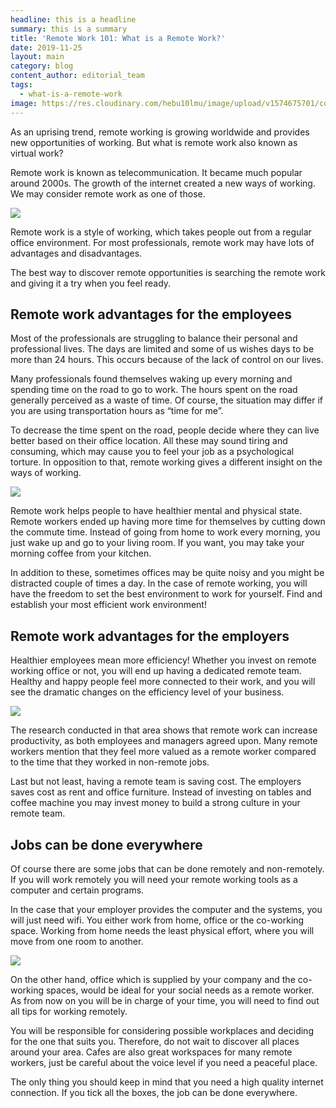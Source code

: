 ```yaml
---
headline: this is a headline
summary: this is a summary
title: 'Remote Work 101: What is a Remote Work?'
date: 2019-11-25
layout: main
category: blog
content_author: editorial_team
tags:
  - what-is-a-remote-work
image: https://res.cloudinary.com/hebu10lmu/image/upload/v1574675701/content/what-is-a-remote-work/aleksi-tappura-mCg0ZgD7BgU-unsplash-1024x678_xw5xgk.jpg  
---
```


As an uprising trend, remote working is growing worldwide and provides new opportunities of working. But what is remote work also known as virtual work? 

Remote work is known as telecommunication. It became much popular around 2000s. The growth of the internet created a new ways of working. We may consider remote work as one of those. 

![](https://res.cloudinary.com/hebu10lmu/image/upload/v1574675701/content/what-is-a-remote-work/aleksi-tappura-mCg0ZgD7BgU-unsplash-1024x678_xw5xgk.jpg) 

Remote work is a style of working, which takes people out from a regular office environment. For most professionals, remote work may have lots of advantages and disadvantages. 

The best way to discover remote opportunities is searching the remote work and giving it a try when you feel ready.&nbsp;

## Remote work advantages for the employees

Most of the professionals are struggling to balance their personal and professional lives. The days are limited and some of us wishes days to be more than 24 hours. This occurs because of the lack of control on our lives. 

Many professionals found themselves waking up every morning and spending time on the road to go to work. The hours spent on the road generally perceived as a waste of time. Of course, the situation may differ if you are using transportation hours as “time for me”. 

To decrease the time spent on the road, people decide where they can live better based on their office location. All these may sound tiring and consuming, which may cause you to feel your job as a psychological torture. In opposition to that, remote working gives a different insight on the ways of working. 

![](https://res.cloudinary.com/hebu10lmu/image/upload/v1574675716/content/what-is-a-remote-work/andrew-neel-cckf4TsHAuw-unsplash-1024x683_igoopz.jpg)

Remote work helps people to have healthier mental and physical state. Remote workers ended up having more time for themselves by cutting down the commute time. Instead of going from home to work every morning, you just wake up and go to your living room. If you want, you may take your morning coffee from your kitchen. 

In addition to these, sometimes offices may be quite noisy and you might be distracted couple of times a day. In the case of remote working, you will have the freedom to set the best environment to work for yourself.&nbsp;Find and establish your most efficient work environment! 

## Remote work advantages for the employers

Healthier employees mean more efficiency! Whether you invest on remote working office or not, you will end up having a dedicated remote team. Healthy and happy people feel more connected to their work, and you will see the dramatic changes on the efficiency level of your business. 

![](https://res.cloudinary.com/hebu10lmu/image/upload/v1574675740/content/what-is-a-remote-work/tyler-franta-iusJ25iYu1c-unsplash-1024x684_oo4b36.jpg)

The research conducted in that area shows that remote work can increase productivity, as both employees and managers agreed upon. Many remote workers mention that they feel more valued as a remote worker compared to the time that they worked in non-remote jobs. 

Last but not least, having a remote team is saving cost. The employers saves cost as rent and office furniture. Instead of investing on tables and coffee machine you may invest money to build a strong culture in your remote team. 

## Jobs can be done everywhere

Of course there are some jobs that can be done remotely and non-remotely. If you will work remotely you will need your remote working tools as a computer and certain programs. 

In the case that your employer provides the computer and the systems, you will just need wifi. You either work from home, office or the co-working space. Working from home needs the least physical effort, where you will move from one room to another. 

![](https://res.cloudinary.com/hebu10lmu/image/upload/v1574675756/content/what-is-a-remote-work/avi-richards-Z3ownETsdNQ-unsplash-1024x768_d75mko.jpg)

On the other hand, office which is supplied by your company and the co-working spaces, would be ideal for your social needs as a remote worker. As from now on you will be in charge of your time, you will need to find out all tips for working remotely. 

You will be responsible for considering possible workplaces and deciding for the one that suits you. Therefore, do not wait to discover all places around your area. Cafes are also great workspaces for many remote workers, just be careful about the voice level if you need a peaceful place. 

The only thing you should keep in mind that you need a high quality internet connection. If you tick all the boxes, the job can be done everywhere.&nbsp;
